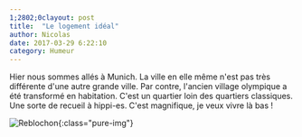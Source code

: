 ```yaml
---
1;2802;0clayout: post
title:  "Le logement idéal"
author: Nicolas
date: 2017-03-29 6:22:10
category: Humeur
---
```


Hier nous sommes allés à Munich. La ville en elle même n'est pas très
différente d'une autre grande ville.
Par contre, l'ancien village olympique a été transformé en habitation.
C'est un quartier loin des quartiers classiques. Une sorte de recueil à
hippi-es. C'est magnifique, je veux vivre là bas !

![Reblochon]({{site.url}}/img/village_olympique.jpg){:class="pure-img"}

